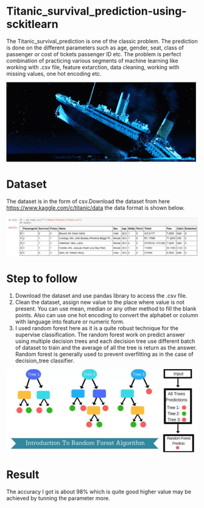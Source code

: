 # Titanic_survival_prediction-using-sckitlearn
The Titanic_survival_prediction is one of the classic problem. The prediction is done on the different parameters such as age, gender, seat, class of passenger or cost of tickets passenger ID etc. The problem is perfect combination of practicing various segments of machine learning like working with .csv file, feature extarction, data cleaning, working with missing values, one hot encoding etc. 

![](https://github.com/BhaveshRaj27/Titanic_survival_prediction-using-sckitlearn/blob/master/Image/tenor.gif)

# Dataset 
The dataset is in the form of csv.Download the dataset from here https://www.kaggle.com/c/titanic/data the data format is shown below.

![](https://github.com/BhaveshRaj27/Titanic_survival_prediction-using-sckitlearn/blob/master/Image/datacopy.png)


# Step to follow 
1. Download the dataset and use pandas library to access the .csv file.
2. Clean the dataset, assign new value to the place where value is not present. You can use mean, median or any other method to fill the blank points. Also can use one hot encoding to convert the alphabet or column with language into feature or numeric form. 
3. I used random forest here as it is a quite robust technique for the supervise classification. The random forest work on predict answer using multiple decision trees and each decision tree use different batch of dataset to train and the average of all the tree is return as the answer. Random forest is generally used to prevent overfitting as in the case of decision_tree classifier.

![](https://github.com/BhaveshRaj27/Titanic_survival_prediction-using-sckitlearn/blob/master/Image/Randomforest.png)


# Result 
The accuracy I got is about 98% which is quite good higher value may be achieved by tunning the parameter more.
